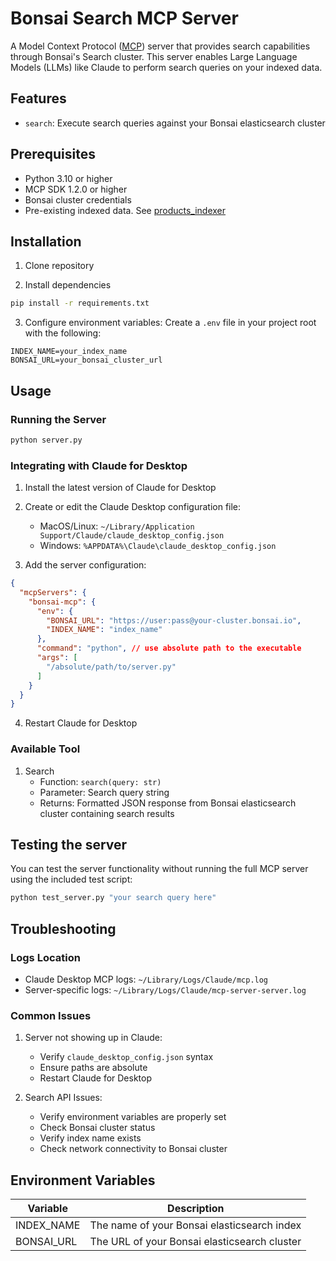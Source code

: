 # Bonsai Search MCP Server

A Model Context Protocol ([MCP](https://modelcontextprotocol.io/introduction)) server that provides search capabilities through Bonsai's Search cluster. This server enables Large Language Models (LLMs) like Claude to perform search queries on your indexed data.

## Features

- `search`: Execute search queries against your Bonsai elasticsearch cluster

## Prerequisites

- Python 3.10 or higher
- MCP SDK 1.2.0 or higher
- Bonsai cluster credentials
- Pre-existing indexed data. See [products_indexer](https://github.com/lutzcc1/products_indexer)

## Installation

1. Clone repository

2. Install dependencies
```bash
pip install -r requirements.txt
```

3. Configure environment variables:
Create a `.env` file in your project root with the following:
```env
INDEX_NAME=your_index_name
BONSAI_URL=your_bonsai_cluster_url
```

## Usage

### Running the Server

```bash
python server.py
```

### Integrating with Claude for Desktop

1. Install the latest version of Claude for Desktop
2. Create or edit the Claude Desktop configuration file:
   - MacOS/Linux: `~/Library/Application Support/Claude/claude_desktop_config.json`
   - Windows: `%APPDATA%\Claude\claude_desktop_config.json`

3. Add the server configuration:
```json
{
  "mcpServers": {
    "bonsai-mcp": {
      "env": {
        "BONSAI_URL": "https://user:pass@your-cluster.bonsai.io",
        "INDEX_NAME": "index_name"
      },
      "command": "python", // use absolute path to the executable
      "args": [
        "/absolute/path/to/server.py"
      ]
    }
  }
}
```

4. Restart Claude for Desktop

### Available Tool

1. Search
   - Function: `search(query: str)`
   - Parameter: Search query string
   - Returns: Formatted JSON response from Bonsai elasticsearch cluster containing search results

## Testing the server
You can test the server functionality without running the full MCP server using the included test script:
```bash
python test_server.py "your search query here"
```

## Troubleshooting

### Logs Location
- Claude Desktop MCP logs: `~/Library/Logs/Claude/mcp.log`
- Server-specific logs: `~/Library/Logs/Claude/mcp-server-server.log`

### Common Issues

1. Server not showing up in Claude:
   - Verify `claude_desktop_config.json` syntax
   - Ensure paths are absolute
   - Restart Claude for Desktop

2. Search API Issues:
   - Verify environment variables are properly set
   - Check Bonsai cluster status
   - Verify index name exists
   - Check network connectivity to Bonsai cluster

## Environment Variables

| Variable | Description |
|----------|-------------|
| INDEX_NAME | The name of your Bonsai elasticsearch index |
| BONSAI_URL | The URL of your Bonsai elasticsearch cluster |
